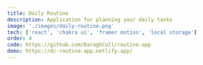 ```yaml
---
title: Daily Routine
description: Application for planning your daily tasks
image: './images/daily-routine.png'
tech: ['react', 'chakra ui', 'framer motion', 'local storage']
order: 4
code: https://github.com/DaraghColl/routine-app
demo: https://dc-routine-app.netlify.app/
---
```

